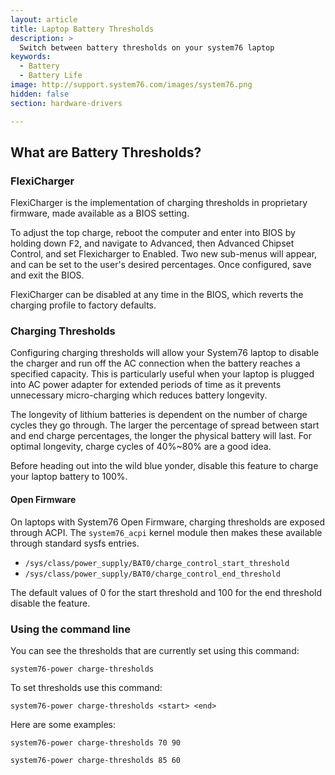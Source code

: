 ```yaml
---
layout: article
title: Laptop Battery Thresholds
description: >
  Switch between battery thresholds on your system76 laptop
keywords:
  - Battery
  - Battery Life
image: http://support.system76.com/images/system76.png
hidden: false
section: hardware-drivers

---
```


## What are Battery Thresholds?



### FlexiCharger

FlexiCharger is the implementation of charging thresholds in proprietary
firmware, made available as a BIOS setting.

To adjust the top charge, reboot the computer and enter into BIOS by holding
down <kbd>F2</kbd>, and navigate to Advanced, then Advanced Chipset Control,
and set Flexicharger to Enabled. Two new sub-menus will appear, and can be set
to the user's desired percentages. Once configured, save and exit the BIOS.

FlexiCharger can be disabled at any time in the BIOS, which reverts the
charging profile to factory defaults.

### Charging Thresholds

Configuring charging thresholds will allow your System76 laptop to disable the
charger and run off the AC connection when the battery reaches a specified
capacity. This is particularly useful when your laptop is plugged into AC power
adapter for extended periods of time as it prevents unnecessary micro-charging
which reduces battery longevity.

The longevity of lithium batteries is dependent on the number of charge cycles
they go through. The larger the percentage of spread between start and end
charge percentages, the longer the physical battery will last. For optimal
longevity, charge cycles of 40%~80% are a good idea.

Before heading out into the wild blue yonder, disable this feature to charge
your laptop battery to 100%.

#### Open Firmware

On laptops with System76 Open Firmware, charging thresholds are exposed through
ACPI. The `system76_acpi` kernel module then makes these available through
standard sysfs entries.

- `/sys/class/power_supply/BAT0/charge_control_start_threshold`
- `/sys/class/power_supply/BAT0/charge_control_end_threshold`

The default values of 0 for the start threshold and 100 for the end threshold
disable the feature.

### Using the command line

You can see the thresholds that are currently set using this command:

```
system76-power charge-thresholds
```

To set thresholds use this command:

```
system76-power charge-thresholds <start> <end>
```

Here are some examples:

```
system76-power charge-thresholds 70 90
```

```
system76-power charge-thresholds 85 60
```

